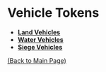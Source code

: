 # Vehicle Tokens
- **[Land Vehicles](land)**
- **[Water Vehicles](water)**
- **[Siege Vehicles](siege)**

[(Back to Main Page)](../../README.md#)
